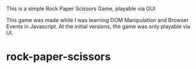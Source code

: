 This is a simple Rock Paper Scissors Game, playable via GUI

This game was made while I was learning DOM Manipulation and Browser Events in Javascript.
At the initial versions, the game was only playable via UI.

# rock-paper-scissors
